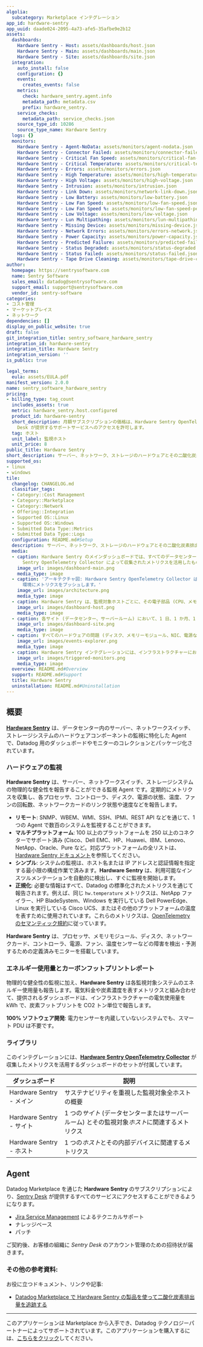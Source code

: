 ```yaml
---
algolia:
  subcategory: Marketplace インテグレーション
app_id: hardware-sentry
app_uuid: daade024-2095-4a73-afe5-35afbe9e2b12
assets:
  dashboards:
    Hardware Sentry - Host: assets/dashboards/host.json
    Hardware Sentry - Main: assets/dashboards/main.json
    Hardware Sentry - Site: assets/dashboards/site.json
  integration:
    auto_install: false
    configuration: {}
    events:
      creates_events: false
    metrics:
      check: hardware_sentry.agent.info
      metadata_path: metadata.csv
      prefix: hardware_sentry.
    service_checks:
      metadata_path: service_checks.json
    source_type_id: 10286
    source_type_name: Hardware Sentry
  logs: {}
  monitors:
    Hardware Sentry - Agent-NoData: assets/monitors/agent-nodata.json
    Hardware Sentry - Connector Failed: assets/monitors/connector-failed.json
    Hardware Sentry - Critical Fan Speed: assets/monitors/critical-fan-speed.json
    Hardware Sentry - Critical Temperature: assets/monitors/critical-temperature.json
    Hardware Sentry - Errors: assets/monitors/errors.json
    Hardware Sentry - High Temperature: assets/monitors/high-temperature.json
    Hardware Sentry - High Voltage: assets/monitors/high-voltage.json
    Hardware Sentry - Intrusion: assets/monitors/intrusion.json
    Hardware Sentry - Link Down: assets/monitors/network-link-down.json
    Hardware Sentry - Low Battery: assets/monitors/low-battery.json
    Hardware Sentry - Low Fan Speed: assets/monitors/low-fan-speed.json
    Hardware Sentry - Low Fan Speed %: assets/monitors/low-fan-speed-percent.json
    Hardware Sentry - Low Voltage: assets/monitors/low-voltage.json
    Hardware Sentry - Lun Multipathing: assets/monitors/lun-multipathing.json
    Hardware Sentry - Missing Device: assets/monitors/missing-device.json
    Hardware Sentry - Network Errors: assets/monitors/errors-network.json
    Hardware Sentry - Power Capacity: assets/monitors/power-capacity.json
    Hardware Sentry - Predicted Failure: assets/monitors/predicted-failure.json
    Hardware Sentry - Status Degraded: assets/monitors/status-degraded.json
    Hardware Sentry - Status Failed: assets/monitors/status-failed.json
    Hardware Sentry - Tape Drive Cleaning: assets/monitors/tape-drive-cleaning.json
author:
  homepage: https://sentrysoftware.com
  name: Sentry Software
  sales_email: datadog@sentrysoftware.com
  support_email: support@sentrysoftware.com
  vendor_id: sentry-software
categories:
- コスト管理
- マーケットプレイス
- ネットワーク
dependencies: []
display_on_public_website: true
draft: false
git_integration_title: sentry_software_hardware_sentry
integration_id: hardware-sentry
integration_title: Hardware Sentry
integration_version: ''
is_public: true

legal_terms:
  eula: assets/EULA.pdf
manifest_version: 2.0.0
name: sentry_software_hardware_sentry
pricing:
- billing_type: tag_count
  includes_assets: true
  metric: hardware_sentry.host.configured
  product_id: hardware-sentry
  short_description: 月額サブスクリプションの価格は、Hardware Sentry OpenTelemetry Collector で監視するホストの台数によって決まります。サブスクリプションは、Sentry
    Desk が提供するサポートサービスへのアクセスを許可します。
  tag: ホスト
  unit_label: 監視ホスト
  unit_price: 8
public_title: Hardware Sentry
short_description: サーバー、ネットワーク、ストレージのハードウェアとその二酸化炭素排出量の監視
supported_os:
- linux
- windows
tile:
  changelog: CHANGELOG.md
  classifier_tags:
  - Category::Cost Management
  - Category::Marketplace
  - Category::Network
  - Offering::Integration
  - Supported OS::Linux
  - Supported OS::Windows
  - Submitted Data Type::Metrics
  - Submitted Data Type::Logs
  configuration: README.md#Setup
  description: サーバー、ネットワーク、ストレージのハードウェアとその二酸化炭素排出量の監視
  media:
  - caption: Hardware Sentry のメインダッシュボードでは、すべてのデータセンターとサーバールームのエネルギー使用量と二酸化炭素排出量の概要が表示されます。これは、Hardware
      Sentry OpenTelemetry Collector によって収集されたメトリクスを活用したものです。
    image_url: images/dashboard-main.png
    media_type: image
  - caption: 'アーキテクチャ図: Hardware Sentry OpenTelemetry Collector はオンプレミスで動作し、サーバー、スイッチ、ストレージシステムを監視し、Datadog
      環境にメトリクスをプッシュします。'
    image_url: images/architecture.png
    media_type: image
  - caption: Hardware Sentry は、監視対象ホストごとに、その電子部品 (CPU、メモリ、ディスク、NIC、センサーなど)、電力消費量、二酸化炭素排出量を監視しています。
    image_url: images/dashboard-host.png
    media_type: image
  - caption: 各サイト (データセンター、サーバールーム) において、1 日、1 か月、1 年間のエネルギーと二酸化炭素排出量を試算しています。1 年間の省エネ効果を考慮した最適な温度を提案します。
    image_url: images/dashboard-site.png
    media_type: image
  - caption: すべてのハードウェアの問題 (ディスク、メモリーモジュール、NIC、電源など) は、特定のモニターで監視され、詳細なメッセージが表示されます。
    image_url: images/events-explorer.png
    media_type: image
  - caption: Hardware Sentry インテグレーションには、インフラストラクチャーにおけるハードウェアの問題を報告するための推奨モニターのコレクションが付属しています。
    image_url: images/triggered-monitors.png
    media_type: image
  overview: README.md#Overview
  support: README.md#Support
  title: Hardware Sentry
  uninstallation: README.md#Uninstallation
---
```


<!--  SOURCED FROM https://github.com/DataDog/marketplace -->


## 概要

**[Hardware Sentry][1]** は、データセンター内のサーバー、ネットワークスイッチ、ストレージシステムのハードウェアコンポーネントの監視に特化した Agent で、Datadog 用のダッシュボードやモニターのコレクションとパッケージ化されています。

### ハードウェアの監視

**Hardware Sentry** は、サーバー、ネットワークスイッチ、ストレージシステムの物理的な健全性を報告することができる監視 Agent です。定期的にメトリクスを収集し、各プロセッサ、コントローラ、ディスク、電源の状態、温度、ファンの回転数、ネットワークカードのリンク状態や速度などを報告します。

* **リモート**: SNMP、WBEM、WMI、SSH、IPMI、REST API などを通じて、1 つの Agent で数百のシステムを監視することができます。
* **マルチプラットフォーム**: 100 以上のプラットフォームを 250 以上のコネクターでサポート済み (Cisco、Dell EMC、HP、Huawei、IBM、Lenovo、NetApp、Oracle、Pure など。対応プラットフォームの全リストは、[Hardware Sentry ドキュメント][2]を参照してください。
* **シンプル**: システムの監視は、ホスト名または IP アドレスと認証情報を指定する最小限の構成作業で済みます。**Hardware Sentry** は、利用可能なインスツルメンテーションを自動的に検出し、すぐに監視を開始します。
* **正規化**: 必要な情報はすべて、Datadog の標準化されたメトリクスを通じて報告されます。例えば、同じ `hw.temperature` メトリクスは、NetApp ファイラー、HP BladeSystem、Windows を実行している Dell PowerEdge、Linux を実行している Cisco UCS、またはその他のプラットフォームの温度を表すために使用されています。これらのメトリクスは、[OpenTelemetry のセマンティック規約][3]に従っています。

**Hardware Sentry** は、プロセッサ、メモリモジュール、ディスク、ネットワークカード、コントローラ、電源、ファン、温度センサーなどの障害を検出・予測するための定義済みモニターを搭載しています。

### エネルギー使用量とカーボンフットプリントレポート

物理的な健全性の監視に加え、**Hardware Sentry** は各監視対象システムのエネルギー使用量も報告します。電気料金や炭素濃度を表すメトリクスと組み合わせて、提供されるダッシュボードは、インフラストラクチャーの電気使用量を kWh で、炭素フットプリントを CO2 トン単位で報告します。

**100% ソフトウェア開発**: 電力センサーを内蔵していないシステムでも、スマート PDU は不要です。

### ライブラリ

このインテグレーションには、**[Hardware Sentry OpenTelemetry Collector][4]** が収集したメトリクスを活用するダッシュボードのセットが付属しています。

| ダッシュボード   | 説明 |
|---|---|
| Hardware Sentry - メイン | サステナビリティを重視した監視対象全ホストの概要 |
| Hardware Sentry - サイト | 1 つの*サイト* (データセンターまたはサーバールーム) とその監視対象*ホスト*に関連するメトリクス |
| Hardware Sentry - ホスト | 1 つの*ホスト*とその内部デバイスに関連するメトリクス |

## Agent

Datadog Marketplace を通じた **Hardware Sentry** のサブスクリプションにより、[Sentry Desk][12] が提供するすべてのサービスにアクセスすることができるようになります。

* [Jira Service Management][13] によるテクニカルサポート
* ナレッジベース
* パッチ

ご契約後、お客様の組織に *Sentry Desk* のアカウント管理のための招待状が届きます。

### その他の参考資料:

お役に立つドキュメント、リンクや記事:

- [Datadog Marketplace で Hardware Sentry の製品を使って二酸化炭素排出量を追跡する][14]

[1]: https://www.sentrysoftware.com/products/hardware-sentry.html
[2]: https://www.sentrysoftware.com/docs/hws-doc/latest/platform-requirements.html
[3]: https://opentelemetry.io/docs/reference/specification/metrics/semantic_conventions/hardware-metrics/
[4]: https://www.sentrysoftware.com/products/hardware-sentry-opentelemetry-collector.html
[5]: https://www.sentrysoftware.com/docs/hws-doc/latest/integration/datadog.html
[6]: https://www.sentrysoftware.com/downloads/products-for-opentelemetry.html
[7]: https://www.sentrysoftware.com/products/hardware-sentry.html
[8]: https://www.sentrysoftware.com/docs/hws-doc/latest/install.html
[9]: https://github.com/open-telemetry/opentelemetry-collector-contrib/tree/main/exporter/datadogexporter
[10]: https://www.sentrysoftware.com/docs/hws-doc/latest/configuration/configure-agent.html
[11]: https://www.sentrysoftware.com/docs/hws-otel-collector/latest/install.html
[12]: https://www.sentrysoftware.com/desk
[13]: https://sentrydesk.atlassian.net/servicedesk/customer/portals
[14]: https://www.datadoghq.com/blog/sustainability-monitoring-carbon-footprint-hardware-sentry-datadog/
---
このアプリケーションは Marketplace から入手でき、Datadog テクノロジーパートナーによってサポートされています。このアプリケーションを購入するには、<a href="https://app.datadoghq.com/marketplace/app/hardware-sentry" target="_blank">こちらをクリック</a>してください。

